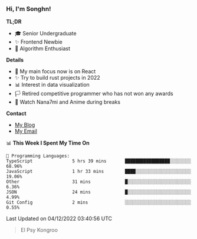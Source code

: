 ### Hi, I'm Songhn!

**TL;DR**

- 🎓 Senior Undergraduate
- ✨ Frontend Newbie
- 🎈 Algorithm Enthusiast

**Details**

- 🎯 My main focus now is on React
- ✨ Try to build rust projects in 2022
- 📊 Interest in data visualization
- 🏳️ Retired competitive programmer who has not won any awards
- 🍵 Watch Nana7mi and Anime during breaks

**Contact**
- [My Blog](https://blog.songhn.com)
- [My Email](mailto:songhn233@gmail.com)

<!--START_SECTION:waka-->
📊 **This Week I Spent My Time On** 

```text
💬 Programming Languages: 
TypeScript               5 hrs 39 mins       █████████████████░░░░░░░░   68.96% 
JavaScript               1 hr 33 mins        ████░░░░░░░░░░░░░░░░░░░░░   19.06% 
Other                    31 mins             █░░░░░░░░░░░░░░░░░░░░░░░░   6.36% 
JSON                     24 mins             █░░░░░░░░░░░░░░░░░░░░░░░░   4.99% 
Git Config               2 mins              ░░░░░░░░░░░░░░░░░░░░░░░░░   0.55%

```


 Last Updated on 04/12/2022 03:40:56 UTC
<!--END_SECTION:waka-->

> El Psy Kongroo
